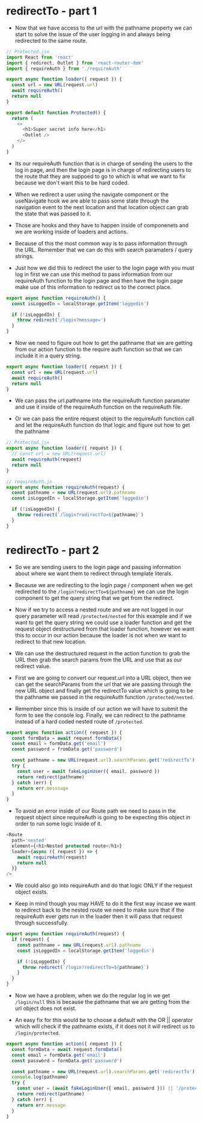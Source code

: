 # redirectTo - part 1

- Now that we have access to the url with the pathname property we can start to solve the issue of the user logging in and always being redirected to the same route.

```js
// Protected.jsx
import React from 'react'
import { redirect, Outlet } from 'react-router-dom'
import { requireAuth } from './requireAuth'

export async function loader({ request }) {
  const url = new URL(request.url)
  await requireAuth()
  return null
}

export default function Protected() {
  return (
    <>
      <h1>Super secret info here</h1>
      <Outlet />
    </>
  )
}
```

- Its our requireAuth function that is in charge of sending the users to the log in page, and then the login page is in charge of redirecting users to the route that they are suppoed to go to which is what we want to fix because we don't want this to be hard coded.

- When we redirect a user using the navigate component or the useNavigate hook we are able to pass some state through the navigation event to the next location and that location object can grab the state that was passed to it.

- Those are hooks and they have to happen inside of componenets and we are working inside of loaders and actions.

- Because of this the most common way is to pass information through the URL. Remember that we can do this with search paramaters / query strings.

- Just how we did this to redirect the user to the login page with you must log in first we can use this method to pass information from our requireAuth function to the login page and then have the login page make use of this information to redirect us to the correct place.

```js
export async function requireAuth() {
  const isLoggedIn = localStorage.getItem('loggedin')

  if (!isLoggedIn) {
    throw redirect('/login?message=')
  }
}
```

- Now we need to figure out how to get the pathname that we are getting from our action function to the require auth function so that we can include it in a query string.

```js
export async function loader({ request }) {
  const url = new URL(request.url)
  await requireAuth()
  return null
}
```

- We can pass the url.pathname into the requireAuth function paramater and use it inside of the requireAuth function on the requireAuth file.

- Or we can pass the entire request object to the requireAuth function call and let the requireAuth function do that logic and figure out how to get the pathname

```js
// Protected.jsx
export async function loader({ request }) {
  // const url = new URL(request.url)
  await requireAuth(request)
  return null
}

// requireAuth.js
export async function requireAuth(request) {
  const pathname = new URL(request.url).pathname
  const isLoggedIn = localStorage.getItem('loggedin')

  if (!isLoggedIn) {
    throw redirect(`/login?redirectTo=${pathname}`)
  }
}
```

# redirectTo - part 2

- So we are sending users to the login page and passing information about where we want them to redirect through template literals.

- Because we are redirecting to the login page / component when we get redirected to the `/login?redirectTo=${pathname}` we can use the login component to get the query string that we get from the redirect.

- Now if we try to access a nested route and we are not logged in our query parameter will read `/protected/nested` for this example and if we want to get the query string we could use a loader function and get the request object destructured from that loader function, however we want this to occur in our action because the loader is not when we want to redirect to that new location.

- We can use the destructured request in the action function to grab the URL then grab the search params from the URL and use that as our redirect value.

- First we are going to convert our request.url into a URL object, then we can get the searchParams from the url that we are passing through the new URL object and finally get the redirectTo value which is going to be the pathname we passed in the requireAuth function `/protected/nested`.

- Remember since this is inside of our action we will have to submit the form to see the console log. Finally, we can redirect to the pathname instead of a hard coded nested route of `/protected`.

```js
export async function action({ request }) {
  const formData = await request.formData()
  const email = formData.get('email')
  const password = fromData.get('password')

  const pathname = new URL(request.url).searchParams.get('redirectTo')
  try {
    const user = await fakeLoginUser({ email, password })
    return redirect(pathname)
  } catch (err) {
    return err.messsage
  }
}
```

- To avoid an error inside of our Route path we need to pass in the request object since requireAuth is going to be expecting this object in order to run some logic inside of it.

```js
<Route
  path='nested'
  element={<h1>Nested protected route</h1>}
  loader={async ({ request }) => {
    await requireAuth(request)
    return null
  }}
/>
```

- We could also go into requireAuth and do that logic ONLY if the request object exists.

- Keep in mind though you may HAVE to do it the first way incase we want to redirect back to the nested route we need to make sure that if the requireAuth ever gets run in the loader then it will pass that request through successfully.

```js
export async function requireAuth(request) {
  if (request) {
    const pathname = new URL(request.url).pathname
    const isLoggedIn = localStorage.getItem('loggedin')

    if (!isLoggedIn) {
      throw redirect(`/login?redirectTo=${pathname}`)
    }
  }
}
```

- Now we have a problem, when we do the regular log in we get `/login/null` this is because the pathname that we are getting from the url object does not exist.

- An easy fix for this would be to choose a default with the OR || operator which will check if the pathname exists, if it does not it will redirect us to `/login/protected`.

```js
export async function action({ request }) {
  const formData = await request.formData()
  const email = formData.get('email')
  const password = formData.get('password')

  const pathname = new URL(request.url).searchParams.get('redirectTo')
  console.log(pathname)
  try {
    const user = (await fakeLoginUser({ email, password })) || '/protected'
    return redirect(pathname)
  } catch (err) {
    return err.message
  }
}
```

